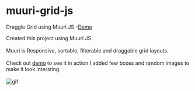 # muuri-grid-js
Draggle Grid using Muuri JS -[Demo](https://iharmanpannu.github.io/muuri-grid-js/)

Created this project using Muuri JS.
<br>
<br>
Muuri is Responsive, sortable, filterable and draggable grid layouts.
<br>
<br>
Check out [demo](https://iharmanpannu.github.io/muuri-grid-js/) to see it in action I added few boxes and random images to make it look intersting.
<br>
<br>
![gif](https://media.giphy.com/media/l0HU5tXoTzKBCbKEM/giphy.gif)
